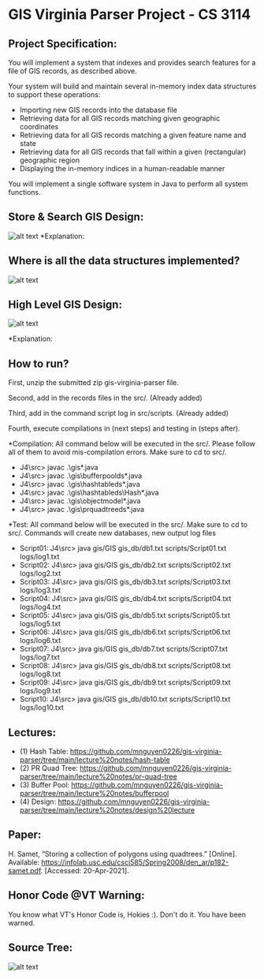 # GIS Virginia Parser Project - CS 3114

## Project Specification:
You will implement a system that indexes and provides search features for a file of GIS records, as described above.

Your system will build and maintain several in-memory index data structures to support these operations:
- Importing new GIS records into the database file
- Retrieving data for all GIS records matching given geographic coordinates
- Retrieving data for all GIS records matching a given feature name and state
- Retrieving data for all GIS records that fall within a given (rectangular) geographic region
- Displaying the in-memory indices in a human-readable manner

You will implement a single software system in Java to perform all system functions.
## Store & Search GIS Design:
![alt text](https://github.com/mnguyen0226/gis-virginia-parser/blob/main/imgs/store-and-search-gis.PNG) 
*Explanation:

## Where is all the data structures implemented?
![alt text](https://github.com/mnguyen0226/gis-virginia-parser/blob/main/imgs/data-structures-locations.PNG)
## High Level GIS Design:
![alt text](https://github.com/mnguyen0226/gis-virginia-parser/blob/main/imgs/high-level-gis-code.PNG)

*Explanation:
## How to run?
First, unzip the submitted zip gis-virginia-parser file.

Second, add in the records files in the src/. (Already added)

Third, add in the command script log in src/scripts. (Already added)

Fourth, execute compilations in (next steps) and testing in (steps after).

*Compilation: All command below will be executed in the src/. Please follow all of them to avoid mis-compilation errors. Make sure to cd to src/.
- J4\src> javac .\gis\*.java	
- J4\src> javac .\gis\bufferpoolds\*.java
- J4\src> javac .\gis\hashtableds\*.java 
- J4\src> javac .\gis\hashtableds\Hash\*.java
- J4\src> javac .\gis\objectmodel\*.java  
- J4\src> javac .\gis\prquadtreeds\*.java

*Test: All command below will be executed in the src/. Make sure to cd to src/. Commands will create new databases, new output log files
- Script01: J4\src> java gis/GIS gis_db/db1.txt scripts/Script01.txt logs/log1.txt
- Script02: J4\src> java gis/GIS gis_db/db2.txt scripts/Script02.txt logs/log2.txt
- Script03: J4\src> java gis/GIS gis_db/db3.txt scripts/Script03.txt logs/log3.txt
- Script04: J4\src> java gis/GIS gis_db/db4.txt scripts/Script04.txt logs/log4.txt
- Script05: J4\src> java gis/GIS gis_db/db5.txt scripts/Script05.txt logs/log5.txt
- Script06: J4\src> java gis/GIS gis_db/db6.txt scripts/Script06.txt logs/log6.txt
- Script07: J4\src> java gis/GIS gis_db/db7.txt scripts/Script07.txt logs/log7.txt
- Script08: J4\src> java gis/GIS gis_db/db8.txt scripts/Script08.txt logs/log8.txt
- Script09: J4\src> java gis/GIS gis_db/db9.txt scripts/Script09.txt logs/log9.txt
- Script10: J4\src> java gis/GIS gis_db/db10.txt scripts/Script10.txt logs/log10.txt
## Lectures:
- (1) Hash Table: https://github.com/mnguyen0226/gis-virginia-parser/tree/main/lecture%20notes/hash-table
- (2) PR Quad Tree: https://github.com/mnguyen0226/gis-virginia-parser/tree/main/lecture%20notes/pr-quad-tree
- (3) Buffer Pool: https://github.com/mnguyen0226/gis-virginia-parser/tree/main/lecture%20notes/bufferpool
- (4) Design: https://github.com/mnguyen0226/gis-virginia-parser/tree/main/lecture%20notes/design%20lecture
## Paper:
H. Samet, “Storing a collection of polygons using quadtrees.” [Online]. Available: https://infolab.usc.edu/csci585/Spring2008/den_ar/p182-samet.pdf. [Accessed: 20-Apr-2021]. 
## Honor Code @VT Warning:
You know what VT's Honor Code is, Hokies :). Don't do it. You have been warned.
## Source Tree:
![alt text](https://github.com/mnguyen0226/gis-virginia-parser/blob/main/imgs/folder%20tree.PNG)